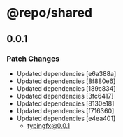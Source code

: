 # @repo/shared

## 0.0.1

### Patch Changes

- Updated dependencies [e6a388a]
- Updated dependencies [8f880e6]
- Updated dependencies [189c834]
- Updated dependencies [3fc6417]
- Updated dependencies [8130e18]
- Updated dependencies [f716360]
- Updated dependencies [e4ea401]
  - typingfx@0.0.1
